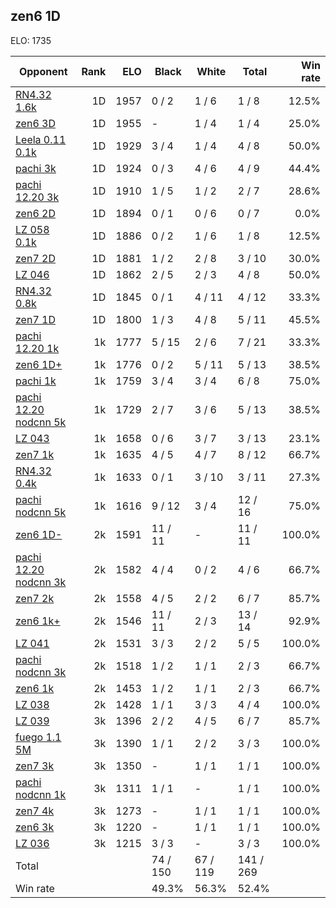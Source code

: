 ## zen6 1D ##

ELO: 1735

Opponent | Rank | ELO | Black | White | Total | Win rate
---------|-----:|----:|-------|-------|-------|-------:
[RN4.32 1.6k](RN4.32%201.6k.md) | 1D | 1957 | 0 / 2 | 1 / 6 | 1 / 8 | 12.5%
[zen6 3D](zen6%203D.md) | 1D | 1955 | - | 1 / 4 | 1 / 4 | 25.0%
[Leela 0.11 0.1k](Leela%200.11%200.1k.md) | 1D | 1929 | 3 / 4 | 1 / 4 | 4 / 8 | 50.0%
[pachi 3k](pachi%203k.md) | 1D | 1924 | 0 / 3 | 4 / 6 | 4 / 9 | 44.4%
[pachi 12.20 3k](pachi%2012.20%203k.md) | 1D | 1910 | 1 / 5 | 1 / 2 | 2 / 7 | 28.6%
[zen6 2D](zen6%202D.md) | 1D | 1894 | 0 / 1 | 0 / 6 | 0 / 7 | 0.0%
[LZ 058 0.1k](LZ%20058%200.1k.md) | 1D | 1886 | 0 / 2 | 1 / 6 | 1 / 8 | 12.5%
[zen7 2D](zen7%202D.md) | 1D | 1881 | 1 / 2 | 2 / 8 | 3 / 10 | 30.0%
[LZ 046](LZ%20046.md) | 1D | 1862 | 2 / 5 | 2 / 3 | 4 / 8 | 50.0%
[RN4.32 0.8k](RN4.32%200.8k.md) | 1D | 1845 | 0 / 1 | 4 / 11 | 4 / 12 | 33.3%
[zen7 1D](zen7%201D.md) | 1D | 1800 | 1 / 3 | 4 / 8 | 5 / 11 | 45.5%
[pachi 12.20 1k](pachi%2012.20%201k.md) | 1k | 1777 | 5 / 15 | 2 / 6 | 7 / 21 | 33.3%
[zen6 1D+](zen6%201D+.md) | 1k | 1776 | 0 / 2 | 5 / 11 | 5 / 13 | 38.5%
[pachi 1k](pachi%201k.md) | 1k | 1759 | 3 / 4 | 3 / 4 | 6 / 8 | 75.0%
[pachi 12.20 nodcnn 5k](pachi%2012.20%20nodcnn%205k.md) | 1k | 1729 | 2 / 7 | 3 / 6 | 5 / 13 | 38.5%
[LZ 043](LZ%20043.md) | 1k | 1658 | 0 / 6 | 3 / 7 | 3 / 13 | 23.1%
[zen7 1k](zen7%201k.md) | 1k | 1635 | 4 / 5 | 4 / 7 | 8 / 12 | 66.7%
[RN4.32 0.4k](RN4.32%200.4k.md) | 1k | 1633 | 0 / 1 | 3 / 10 | 3 / 11 | 27.3%
[pachi nodcnn 5k](pachi%20nodcnn%205k.md) | 1k | 1616 | 9 / 12 | 3 / 4 | 12 / 16 | 75.0%
[zen6 1D-](zen6%201D-.md) | 2k | 1591 | 11 / 11 | - | 11 / 11 | 100.0%
[pachi 12.20 nodcnn 3k](pachi%2012.20%20nodcnn%203k.md) | 2k | 1582 | 4 / 4 | 0 / 2 | 4 / 6 | 66.7%
[zen7 2k](zen7%202k.md) | 2k | 1558 | 4 / 5 | 2 / 2 | 6 / 7 | 85.7%
[zen6 1k+](zen6%201k+.md) | 2k | 1546 | 11 / 11 | 2 / 3 | 13 / 14 | 92.9%
[LZ 041](LZ%20041.md) | 2k | 1531 | 3 / 3 | 2 / 2 | 5 / 5 | 100.0%
[pachi nodcnn 3k](pachi%20nodcnn%203k.md) | 2k | 1518 | 1 / 2 | 1 / 1 | 2 / 3 | 66.7%
[zen6 1k](zen6%201k.md) | 2k | 1453 | 1 / 2 | 1 / 1 | 2 / 3 | 66.7%
[LZ 038](LZ%20038.md) | 2k | 1428 | 1 / 1 | 3 / 3 | 4 / 4 | 100.0%
[LZ 039](LZ%20039.md) | 3k | 1396 | 2 / 2 | 4 / 5 | 6 / 7 | 85.7%
[fuego 1.1 5M](fuego%201.1%205M.md) | 3k | 1390 | 1 / 1 | 2 / 2 | 3 / 3 | 100.0%
[zen7 3k](zen7%203k.md) | 3k | 1350 | - | 1 / 1 | 1 / 1 | 100.0%
[pachi nodcnn 1k](pachi%20nodcnn%201k.md) | 3k | 1311 | 1 / 1 | - | 1 / 1 | 100.0%
[zen7 4k](zen7%204k.md) | 3k | 1273 | - | 1 / 1 | 1 / 1 | 100.0%
[zen6 3k](zen6%203k.md) | 3k | 1220 | - | 1 / 1 | 1 / 1 | 100.0%
[LZ 036](LZ%20036.md) | 3k | 1215 | 3 / 3 | - | 3 / 3 | 100.0%
Total | | | 74 / 150 | 67 / 119 | 141 / 269 | 
Win rate| | | 49.3% | 56.3% | 52.4% | 
